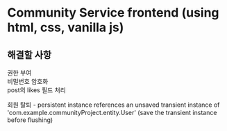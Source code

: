 # Community Service frontend (using html, css, vanilla js)
## 해결할 사항 
권한 부여  
비밀번호 암호화  
post의 likes 필드 처리
 
회원 탈퇴 - persistent instance references an unsaved transient instance of 'com.example.communityProject.entity.User' (save the transient instance before flushing) 